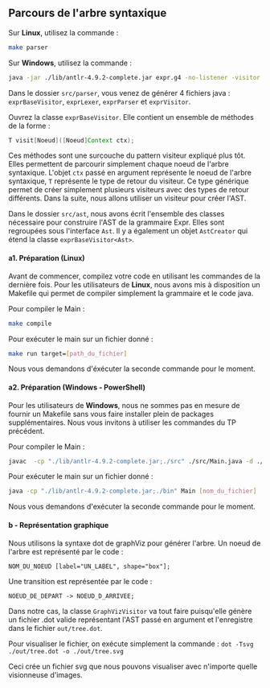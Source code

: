 ## Parcours de l'arbre syntaxique

Sur __Linux__, utilisez la commande :
```bash
make parser
 ```

Sur __Windows__, utilisez la commande : 
```bash
java -jar ./lib/antlr-4.9.2-complete.jar expr.g4 -no-listener -visitor -o ./src/parser
 ```

Dans le dossier ```src/parser```, vous venez de générer 4 fichiers java : ```exprBaseVisitor```, ```exprLexer```, ```exprParser``` et ```exprVisitor```.


Ouvrez la classe ```exprBaseVisitor```. Elle contient un ensemble de méthodes de la forme :

```java
T visit[Noeud]([Noeud]Context ctx);
 ```

Ces méthodes sont une surcouche du pattern visiteur expliqué plus tôt. Elles permettent de parcourir simplement chaque noeud de l'arbre syntaxique. L'objet ```ctx``` passé en argument représente le noeud de l'arbre syntaxique, ```T``` représente le type de retour du visiteur. Ce type générique permet de créer simplement plusieurs visiteurs avec des types de retour différents. Dans la suite, nous allons utiliser un visiteur pour créer l'AST.

Dans le dossier ```src/ast```, nous avons écrit l'ensemble des classes nécessaire pour construire l'AST de la grammaire Expr. Elles sont regroupées sous l'interface ```Ast```. Il y a également un objet ```AstCreator``` qui étend la classe ```exprBaseVisitor<Ast>```. 

#### a1. Préparation (Linux)

 Avant de commencer, compilez votre code en utilisant les commandes de la dernière fois. Pour les utilisateurs de __Linux__, nous avons mis à disposition un Makefile qui permet de compiler simplement la grammaire et le code java.


Pour compiler le Main :
```bash 
make compile
 ```

Pour exécuter le main sur un fichier donné :
```bash 
make run target=[path_du_fichier]
 ```

 Nous vous demandons d'éxécuter la seconde commande pour le moment.

#### a2. Préparation (Windows - PowerShell)

Pour les utilisateurs de __Windows__, nous ne sommes pas en mesure de fournir un Makefile sans vous faire installer plein de packages supplémentaires. Nous vous invitons à utiliser les commandes du TP précédent.

Pour compiler le Main :
```bash 
javac  -cp "./lib/antlr-4.9.2-complete.jar;./src" ./src/Main.java -d ./bin
 ```

Pour exécuter le main sur un fichier donné :
```bash 
java -cp "./lib/antlr-4.9.2-complete.jar;./bin" Main [nom_du_fichier]
 ```

 Nous vous demandons d'exécuter la seconde commande pour le moment.

#### b - Représentation graphique


Nous utilisons la syntaxe dot de graphViz pour générer l'arbre. Un noeud de l'arbre est représenté par le code :
```
NOM_DU_NOEUD [label="UN_LABEL", shape="box"];
 ```

Une transition est représentée par le code  :

```
NOEUD_DE_DEPART -> NOEUD_D_ARRIVEE;
 ```


Dans notre cas, la classe ```GraphVizVisitor``` va tout faire puisqu'elle génère un fichier .dot valide représentant l'AST passé en argument et l'enregistre dans le fichier ```out/tree.dot```.

Pour visualiser le fichier, on exécute simplement la commande :
```dot -Tsvg ./out/tree.dot -o ./out/tree.svg```

Ceci crée un fichier svg que nous pouvons visualiser avec n'importe quelle visionneuse d'images.


 



